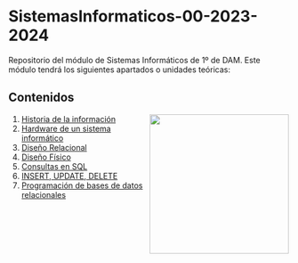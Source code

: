 # SistemasInformaticos-00-2023-2024
Repositorio del módulo de Sistemas Informáticos de 1º de DAM. Este módulo tendrá los siguientes apartados o unidades teóricas:

<h2>Contenidos</h2>
<picture> <img align="right" src="https://github.com/7oSkaaa/7oSkaaa/blob/main/Images/Right_Side.gif?raw=true" width = 250px></picture>
<ol>
  <li>
    <a href="">Historia de la información</a>
  </li>
  <li>
    <a href="">Hardware de un sistema informático</a>
  </li>
  <li>
    <a href="">Diseño Relacional</a>
  </li>
  <li>
    <a href="">Diseño Físico</a>
  </li>
  <li>
    <a href="">Consultas en SQL</a>
  </li>
  <li>
    <a href="">INSERT, UPDATE, DELETE</a>
  </li>
  <li>
    <a href="">Programación de bases de datos relacionales</a>
  </li>
</ol>

